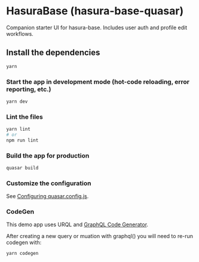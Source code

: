 # HasuraBase (hasura-base-quasar)

Companion starter UI for hasura-base. Includes user auth and profile edit workflows.

## Install the dependencies

```bash
yarn
```

### Start the app in development mode (hot-code reloading, error reporting, etc.)

```bash
yarn dev
```

### Lint the files
```bash
yarn lint
# or
npm run lint
```

### Build the app for production
```bash
quasar build
```

### Customize the configuration
See [Configuring quasar.config.js](https://v2.quasar.dev/quasar-cli-vite/quasar-config-js).


### CodeGen

This demo app uses URQL and [GraphQL Code Generator](https://the-guild.dev/graphql/codegen).

After creating a new query or muation with graphql() you will need to re-run codegen with:

```
yarn codegen
```
